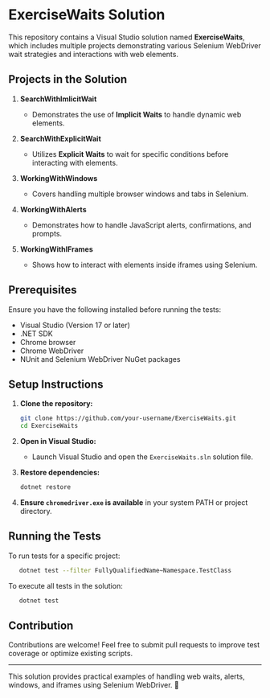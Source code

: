# ExerciseWaits Solution

This repository contains a Visual Studio solution named **ExerciseWaits**, which includes multiple projects demonstrating various Selenium WebDriver wait strategies and interactions with web elements.

## Projects in the Solution

1. **SearchWithImlicitWait**
   - Demonstrates the use of **Implicit Waits** to handle dynamic web elements.
   
2. **SearchWithExplicitWait**
   - Utilizes **Explicit Waits** to wait for specific conditions before interacting with elements.
   
3. **WorkingWithWindows**
   - Covers handling multiple browser windows and tabs in Selenium.
   
4. **WorkingWithAlerts**
   - Demonstrates how to handle JavaScript alerts, confirmations, and prompts.
   
5. **WorkingWithIFrames**
   - Shows how to interact with elements inside iframes using Selenium.

## Prerequisites

Ensure you have the following installed before running the tests:

- Visual Studio (Version 17 or later)
- .NET SDK
- Chrome browser
- Chrome WebDriver
- NUnit and Selenium WebDriver NuGet packages

## Setup Instructions

1. **Clone the repository:**
   ```sh
   git clone https://github.com/your-username/ExerciseWaits.git
   cd ExerciseWaits
   ```

2. **Open in Visual Studio:**
   - Launch Visual Studio and open the `ExerciseWaits.sln` solution file.

3. **Restore dependencies:**
   ```sh
   dotnet restore
   ```

4. **Ensure `chromedriver.exe` is available** in your system PATH or project directory.

## Running the Tests

To run tests for a specific project:
```sh
   dotnet test --filter FullyQualifiedName~Namespace.TestClass
```

To execute all tests in the solution:
```sh
   dotnet test
```

## Contribution

Contributions are welcome! Feel free to submit pull requests to improve test coverage or optimize existing scripts.

---

This solution provides practical examples of handling web waits, alerts, windows, and iframes using Selenium WebDriver. 🚀

